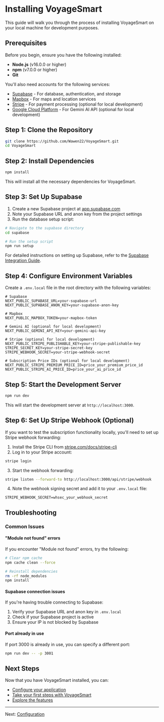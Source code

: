 # Installing VoyageSmart

This guide will walk you through the process of installing VoyageSmart on your local machine for development purposes.

## Prerequisites

Before you begin, ensure you have the following installed:

- **Node.js** (v16.0.0 or higher)
- **npm** (v7.0.0 or higher)
- **Git**

You'll also need accounts for the following services:

- [Supabase](https://supabase.com/) - For database, authentication, and storage
- [Mapbox](https://www.mapbox.com/) - For maps and location services
- [Stripe](https://stripe.com/) - For payment processing (optional for local development)
- [Google Cloud Platform](https://cloud.google.com/) - For Gemini AI API (optional for local development)

## Step 1: Clone the Repository

```bash
git clone https://github.com/Wawen22/VoyageSmart.git
cd VoyageSmart
```

## Step 2: Install Dependencies

```bash
npm install
```

This will install all the necessary dependencies for VoyageSmart.

## Step 3: Set Up Supabase

1. Create a new Supabase project at [app.supabase.com](https://app.supabase.com/)
2. Note your Supabase URL and anon key from the project settings
3. Run the database setup script:

```bash
# Navigate to the supabase directory
cd supabase

# Run the setup script
npm run setup
```

For detailed instructions on setting up Supabase, refer to the [Supabase Integration Guide](../integrations/supabase.md).

## Step 4: Configure Environment Variables

Create a `.env.local` file in the root directory with the following variables:

```
# Supabase
NEXT_PUBLIC_SUPABASE_URL=your-supabase-url
NEXT_PUBLIC_SUPABASE_ANON_KEY=your-supabase-anon-key

# Mapbox
NEXT_PUBLIC_MAPBOX_TOKEN=your-mapbox-token

# Gemini AI (optional for local development)
NEXT_PUBLIC_GEMINI_API_KEY=your-gemini-api-key

# Stripe (optional for local development)
NEXT_PUBLIC_STRIPE_PUBLISHABLE_KEY=your-stripe-publishable-key
STRIPE_SECRET_KEY=your-stripe-secret-key
STRIPE_WEBHOOK_SECRET=your-stripe-webhook-secret

# Subscription Price IDs (optional for local development)
NEXT_PUBLIC_STRIPE_PREMIUM_PRICE_ID=price_your_premium_price_id
NEXT_PUBLIC_STRIPE_AI_PRICE_ID=price_your_ai_price_id
```

## Step 5: Start the Development Server

```bash
npm run dev
```

This will start the development server at `http://localhost:3000`.

## Step 6: Set Up Stripe Webhook (Optional)

If you want to test the subscription functionality locally, you'll need to set up Stripe webhook forwarding:

1. Install the Stripe CLI from [stripe.com/docs/stripe-cli](https://stripe.com/docs/stripe-cli)
2. Log in to your Stripe account:

```bash
stripe login
```

3. Start the webhook forwarding:

```bash
stripe listen --forward-to http://localhost:3000/api/stripe/webhook
```

4. Note the webhook signing secret and add it to your `.env.local` file:

```
STRIPE_WEBHOOK_SECRET=whsec_your_webhook_secret
```

## Troubleshooting

### Common Issues

#### "Module not found" errors

If you encounter "Module not found" errors, try the following:

```bash
# Clear npm cache
npm cache clean --force

# Reinstall dependencies
rm -rf node_modules
npm install
```

#### Supabase connection issues

If you're having trouble connecting to Supabase:

1. Verify your Supabase URL and anon key in `.env.local`
2. Check if your Supabase project is active
3. Ensure your IP is not blocked by Supabase

#### Port already in use

If port 3000 is already in use, you can specify a different port:

```bash
npm run dev -- -p 3001
```

## Next Steps

Now that you have VoyageSmart installed, you can:

- [Configure your application](./configuration.md)
- [Take your first steps with VoyageSmart](./first-steps.md)
- [Explore the features](../features/README.md)

---

Next: [Configuration](./configuration.md)
